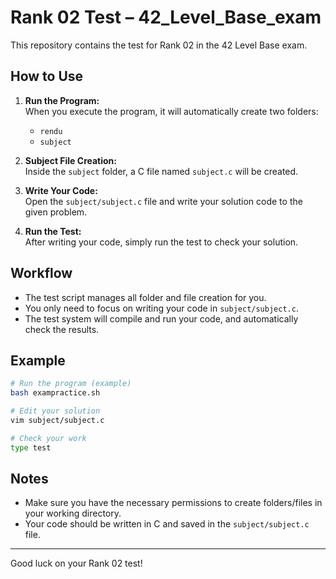 # Rank 02 Test – 42_Level_Base_exam

This repository contains the test for Rank 02 in the 42 Level Base exam.

## How to Use

1. **Run the Program:**  
   When you execute the program, it will automatically create two folders:
   - `rendu`
   - `subject`

2. **Subject File Creation:**  
   Inside the `subject` folder, a C file named `subject.c` will be created.

3. **Write Your Code:**  
   Open the `subject/subject.c` file and write your solution code to the given problem.

4. **Run the Test:**  
   After writing your code, simply run the test to check your solution.

## Workflow

- The test script manages all folder and file creation for you.
- You only need to focus on writing your code in `subject/subject.c`.
- The test system will compile and run your code, and automatically check the results.

## Example

```sh
# Run the program (example)
bash exampractice.sh  

# Edit your solution
vim subject/subject.c

# Check your work
type test
```

## Notes

- Make sure you have the necessary permissions to create folders/files in your working directory.
- Your code should be written in C and saved in the `subject/subject.c` file.

---

Good luck on your Rank 02 test!

